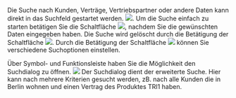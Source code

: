 Die Suche nach Kunden, Verträge, Vertriebspartner oder andere Daten kann direkt in das Suchfeld gestartet werden. ![](http://xpecto.github.io/docs/img/img_1425898635719.png). 
Um die Suche einfach zu starten betätigen Sie die Schaltfläche ![](http://xpecto.github.io/docs/img/img_1430301774652.png),  nachdem Sie die gewünschten Daten eingegeben haben. Die Suche wird gelöscht durch die Betätigung der Schaltfläche ![](http://xpecto.github.io/docs/img/img_1429098613885.png). Durch die Betätigung der Schaltfläche ![](http://xpecto.github.io/docs/img/img_1430302905891.png) können Sie verschiedene Suchoptionen einstellen.


Über Symbol- und Funktionsleiste haben Sie die Möglichkeit den Suchdialog zu öffnen.
![](http://xpecto.github.io/docs/img/img_1430303808975.png)
 Der Suchdialog dient der erweiterte Suche. Hier kann nach mehrere Kriterien gesucht werden, zB. nach alle Kunden die in Berlin wohnen und einen Vertrag des Produktes TRI1 haben.